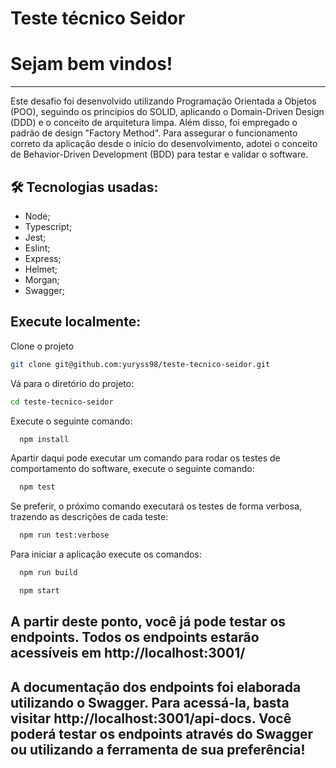 # Teste técnico Seidor

# Sejam bem vindos!

---

Este desafio foi desenvolvido utilizando Programação Orientada a Objetos (POO), seguindo os princípios do SOLID, aplicando o Domain-Driven Design (DDD) e o conceito de arquitetura limpa. Além disso, foi empregado o padrão de design "Factory Method". Para assegurar o funcionamento correto da aplicação desde o início do desenvolvimento, adotei o conceito de Behavior-Driven Development (BDD) para testar e validar o software.


## 🛠 Tecnologias usadas:

* Node;
* Typescript;
* Jest;
* Eslint;
* Express;
* Helmet;
* Morgan;
* Swagger;

## Execute localmente:

Clone o projeto
```bash
git clone git@github.com:yuryss98/teste-tecnico-seidor.git
```


Vá para o diretório do projeto:
```bash
cd teste-tecnico-seidor
```


Execute o seguinte comando:
```bash
  npm install
```

Apartir daqui pode executar um comando para rodar os testes de comportamento do software, execute o seguinte comando:
```bash
  npm test
```

Se preferir, o próximo comando executará os testes de forma verbosa, trazendo as descrições de cada teste:
```bash
  npm run test:verbose
```

Para iniciar a aplicação execute os comandos:
```bash
  npm run build
```

```bash
  npm start
```


## A partir deste ponto, você já pode testar os endpoints. Todos os endpoints estarão acessíveis em http://localhost:3001/

## A documentação dos endpoints foi elaborada utilizando o Swagger. Para acessá-la, basta visitar http://localhost:3001/api-docs. Você poderá testar os endpoints através do Swagger ou utilizando a ferramenta de sua preferência!
